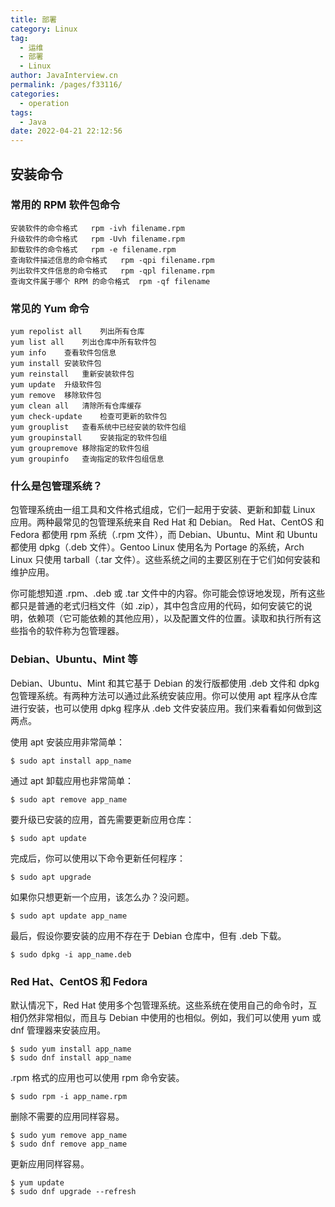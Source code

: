 ```yaml
---
title: 部署
category: Linux
tag: 
  - 运维
  - 部署
  - Linux
author: JavaInterview.cn
permalink: /pages/f33116/
categories: 
  - operation
tags: 
  - Java
date: 2022-04-21 22:12:56
---
```




## 安装命令

### 常用的 RPM 软件包命令

    安装软件的命令格式	rpm -ivh filename.rpm
    升级软件的命令格式	rpm -Uvh filename.rpm
    卸载软件的命令格式	rpm -e filename.rpm
    查询软件描述信息的命令格式	rpm -qpi filename.rpm
    列出软件文件信息的命令格式	rpm -qpl filename.rpm
    查询文件属于哪个 RPM 的命令格式	rpm -qf filename

### 常见的 Yum 命令

    yum repolist all	列出所有仓库
    yum list all	列出仓库中所有软件包
    yum info	查看软件包信息
    yum install	安装软件包
    yum reinstall	重新安装软件包
    yum update	升级软件包
    yum remove	移除软件包
    yum clean all	清除所有仓库缓存
    yum check-update	检查可更新的软件包
    yum grouplist	查看系统中已经安装的软件包组
    yum groupinstall	安装指定的软件包组
    yum groupremove	移除指定的软件包组
    yum groupinfo	查询指定的软件包组信息



### 什么是包管理系统？
包管理系统由一组工具和文件格式组成，它们一起用于安装、更新和卸载 Linux 应用。两种最常见的包管理系统来自 Red Hat 和 Debian。 Red Hat、CentOS 和 Fedora 都使用 rpm 系统（.rpm 文件），而 Debian、Ubuntu、Mint 和 Ubuntu 都使用 dpkg（.deb 文件）。Gentoo Linux 使用名为 Portage 的系统，Arch Linux 只使用 tarball（.tar 文件）。这些系统之间的主要区别在于它们如何安装和维护应用。

你可能想知道 .rpm、.deb 或 .tar 文件中的内容。你可能会惊讶地发现，所有这些都只是普通的老式归档文件（如 .zip），其中包含应用的代码，如何安装它的说明，依赖项（它可能依赖的其他应用），以及配置文件的位置。读取和执行所有这些指令的软件称为包管理器。

### Debian、Ubuntu、Mint 等
Debian、Ubuntu、Mint 和其它基于 Debian 的发行版都使用 .deb 文件和 dpkg 包管理系统。有两种方法可以通过此系统安装应用。你可以使用 apt 程序从仓库进行安装，也可以使用 dpkg 程序从 .deb 文件安装应用。我们来看看如何做到这两点。

使用 apt 安装应用非常简单：

    $ sudo apt install app_name
通过 apt 卸载应用也非常简单：

    $ sudo apt remove app_name
要升级已安装的应用，首先需要更新应用仓库：

    $ sudo apt update
完成后，你可以使用以下命令更新任何程序：

    $ sudo apt upgrade
如果你只想更新一个应用，该怎么办？没问题。

    $ sudo apt update app_name
最后，假设你要安装的应用不存在于 Debian 仓库中，但有 .deb 下载。

    $ sudo dpkg -i app_name.deb
### Red Hat、CentOS 和 Fedora
默认情况下，Red Hat 使用多个包管理系统。这些系统在使用自己的命令时，互相仍然非常相似，而且与 Debian 中使用的也相似。例如，我们可以使用 yum 或 dnf 管理器来安装应用。

    $ sudo yum install app_name
    $ sudo dnf install app_name
.rpm 格式的应用也可以使用 rpm 命令安装。

    $ sudo rpm -i app_name.rpm
删除不需要的应用同样容易。

    $ sudo yum remove app_name
    $ sudo dnf remove app_name
更新应用同样容易。

    $ yum update
    $ sudo dnf upgrade --refresh
